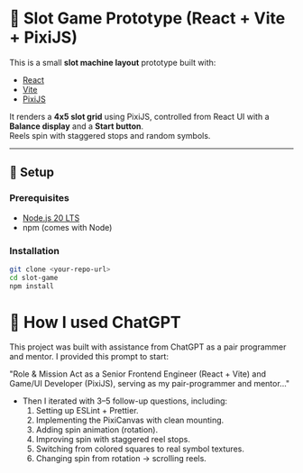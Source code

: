 # 🎰 Slot Game Prototype (React + Vite + PixiJS)

This is a small **slot machine layout** prototype built with:

- [React](https://reactjs.org/)
- [Vite](https://vitejs.dev/)
- [PixiJS](https://pixijs.com/)

It renders a **4x5 slot grid** using PixiJS, controlled from React UI with a **Balance display** and a **Start button**.  
Reels spin with staggered stops and random symbols.

---

## 🚀 Setup

### Prerequisites

- [Node.js 20 LTS](https://nodejs.org/)
- npm (comes with Node)

### Installation

```bash
git clone <your-repo-url>
cd slot-game
npm install
```

# 🙋 How I used ChatGPT

This project was built with assistance from ChatGPT as a pair programmer and mentor.
I provided this prompt to start:

"Role & Mission
Act as a Senior Frontend Engineer (React + Vite) and Game/UI Developer (PixiJS), serving as my pair-programmer and mentor..."

- Then I iterated with 3–5 follow-up questions, including:
  1. Setting up ESLint + Prettier.
  2. Implementing the PixiCanvas with clean mounting.
  3. Adding spin animation (rotation).
  4. Improving spin with staggered reel stops.
  5. Switching from colored squares to real symbol textures.
  6. Changing spin from rotation → scrolling reels.
